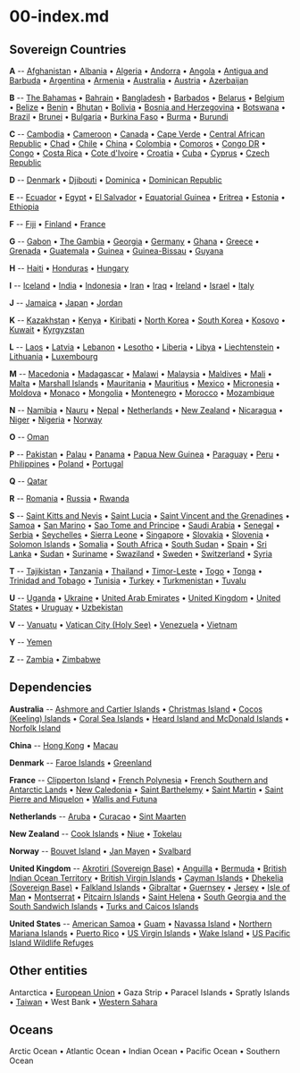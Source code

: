 
# 00-index.md


## Sovereign Countries

**A** --
[Afghanistan](af.png) &bull;
[Albania](al.png) &bull;
[Algeria](ag.png) &bull;
[Andorra](an.png) &bull;
[Angola](ao.png) &bull;
[Antigua and Barbuda](ac.png) &bull;
[Argentina](ar.png) &bull;
[Armenia](am.png) &bull;
[Australia](as.png) &bull;
[Austria](au.png) &bull;
[Azerbaijan](aj.png) 

**B** --
[The Bahamas](bf.png) &bull;
[Bahrain](ba.png) &bull;
[Bangladesh](bg.png) &bull;
[Barbados](bb.png) &bull;
[Belarus](bo.png) &bull;
[Belgium](be.png) &bull;
[Belize](bh.png) &bull;
[Benin](bn.png) &bull;
[Bhutan](bt.png) &bull;
[Bolivia](bl.png) &bull;
[Bosnia and Herzegovina](bk.png) &bull;
[Botswana](bc.png) &bull;
[Brazil](br.png) &bull;
[Brunei](bx.png) &bull;
[Bulgaria](bu.png) &bull;
[Burkina Faso](uv.png) &bull;
[Burma](bm.png) &bull;
[Burundi](by.png) 

**C** --
[Cambodia](cb.png) &bull;
[Cameroon](cm.png) &bull;
[Canada](ca.png) &bull;
[Cape Verde](cv.png) &bull;
[Central African Republic](ct.png) &bull;
[Chad](cd.png) &bull;
[Chile](ci.png) &bull;
[China](ch.png) &bull;
[Colombia](co.png) &bull;
[Comoros](cn.png) &bull;
[Congo DR](cg.png) &bull;
[Congo](cf.png) &bull;
[Costa Rica](cs.png) &bull;
[Cote d'Ivoire](iv.png) &bull;
[Croatia](hr.png) &bull;
[Cuba](cu.png) &bull;
[Cyprus](cy.png) &bull;
[Czech Republic](ez.png) 

**D** --
[Denmark](da.png) &bull;
[Djibouti](dj.png) &bull;
[Dominica](do.png) &bull;
[Dominican Republic](dr.png) 

**E** --
[Ecuador](ec.png) &bull;
[Egypt](eg.png) &bull;
[El Salvador](es.png) &bull;
[Equatorial Guinea](ek.png) &bull;
[Eritrea](er.png) &bull;
[Estonia](en.png) &bull;
[Ethiopia](et.png) 

**F** --
[Fiji](fj.png) &bull;
[Finland](fi.png) &bull;
[France](fr.png) 

**G** --
[Gabon](gb.png) &bull;
[The Gambia](ga.png) &bull;
[Georgia](gg.png) &bull;
[Germany](gm.png) &bull;
[Ghana](gh.png) &bull;
[Greece](gr.png) &bull;
[Grenada](gj.png) &bull;
[Guatemala](gt.png) &bull;
[Guinea](gv.png) &bull;
[Guinea-Bissau](pu.png) &bull;
[Guyana](gy.png) 

**H** --
[Haiti](ha.png) &bull;
[Honduras](ho.png) &bull;
[Hungary](hu.png) 

**I** --
[Iceland](ic.png) &bull;
[India](in.png) &bull;
[Indonesia](id.png) &bull;
[Iran](ir.png) &bull;
[Iraq](iz.png) &bull;
[Ireland](ei.png) &bull;
[Israel](is.png) &bull;
[Italy](it.png) 

**J** --
[Jamaica](jm.png) &bull;
[Japan](ja.png) &bull;
[Jordan](jo.png) 

**K** --
[Kazakhstan](kz.png) &bull;
[Kenya](ke.png) &bull;
[Kiribati](kr.png) &bull;
[North Korea](kn.png) &bull;
[South Korea](ks.png) &bull;
[Kosovo](kv.png) &bull;
[Kuwait](ku.png) &bull;
[Kyrgyzstan](kg.png) 

**L** --
[Laos](la.png) &bull;
[Latvia](lg.png) &bull;
[Lebanon](le.png) &bull;
[Lesotho](lt.png) &bull;
[Liberia](li.png) &bull;
[Libya](ly.png) &bull;
[Liechtenstein](ls.png) &bull;
[Lithuania](lh.png) &bull;
[Luxembourg](lu.png) 

**M** --
[Macedonia](mk.png) &bull;
[Madagascar](ma.png) &bull;
[Malawi](mi.png) &bull;
[Malaysia](my.png) &bull;
[Maldives](mv.png) &bull;
[Mali](ml.png) &bull;
[Malta](mt.png) &bull;
[Marshall Islands](rm.png) &bull;
[Mauritania](mr.png) &bull;
[Mauritius](mp.png) &bull;
[Mexico](mx.png) &bull;
[Micronesia](fm.png) &bull;
[Moldova](md.png) &bull;
[Monaco](mn.png) &bull;
[Mongolia](mg.png) &bull;
[Montenegro](mj.png) &bull;
[Morocco](mo.png) &bull;
[Mozambique](mz.png) 

**N** --
[Namibia](wa.png) &bull;
[Nauru](nr.png) &bull;
[Nepal](np.png) &bull;
[Netherlands](nl.png) &bull;
[New Zealand](nz.png) &bull;
[Nicaragua](nu.png) &bull;
[Niger](ng.png) &bull;
[Nigeria](ni.png) &bull;
[Norway](no.png) 

**O** --
[Oman](mu.png) 

**P** --
[Pakistan](pk.png) &bull;
[Palau](ps.png) &bull;
[Panama](pm.png) &bull;
[Papua New Guinea](pp.png) &bull;
[Paraguay](pa.png) &bull;
[Peru](pe.png) &bull;
[Philippines](rp.png) &bull;
[Poland](pl.png) &bull;
[Portugal](po.png) 

**Q** --
[Qatar](qa.png)

**R** --
[Romania](ro.png) &bull;
[Russia](rs.png) &bull;
[Rwanda](rw.png) 

**S** --
[Saint Kitts and Nevis](sc.png) &bull;
[Saint Lucia](st.png) &bull;
[Saint Vincent and the Grenadines](vc.png) &bull;
[Samoa](ws.png) &bull;
[San Marino](sm.png) &bull;
[Sao Tome and Principe](tp.png) &bull;
[Saudi Arabia](sa.png) &bull;
[Senegal](sg.png) &bull;
[Serbia](ri.png) &bull;
[Seychelles](se.png) &bull;
[Sierra Leone](sl.png) &bull;
[Singapore](sn.png) &bull;
[Slovakia](lo.png) &bull;
[Slovenia](si.png) &bull;
[Solomon Islands](bp.png) &bull;
[Somalia](so.png) &bull;
[South Africa](sf.png) &bull;
[South Sudan](od.png) &bull;
[Spain](sp.png) &bull;
[Sri Lanka](ce.png) &bull;
[Sudan](su.png) &bull;
[Suriname](ns.png) &bull;
[Swaziland](wz.png) &bull;
[Sweden](sw.png) &bull;
[Switzerland](sz.png) &bull;
[Syria](sy.png) 

**T** --
[Tajikistan](ti.png) &bull;
[Tanzania](tz.png) &bull;
[Thailand](th.png) &bull;
[Timor-Leste](tt.png) &bull;
[Togo](to.png) &bull;
[Tonga](tn.png) &bull;
[Trinidad and Tobago](td.png) &bull;
[Tunisia](ts.png) &bull;
[Turkey](tu.png) &bull;
[Turkmenistan](tx.png) &bull;
[Tuvalu](tv.png) 

**U** --
[Uganda](ug.png) &bull;
[Ukraine](up.png) &bull;
[United Arab Emirates](ae.png) &bull;
[United Kingdom](uk.png) &bull;
[United States](us.png) &bull;
[Uruguay](uy.png) &bull;
[Uzbekistan](uz.png) 

**V** --
[Vanuatu](nh.png) &bull;
[Vatican City (Holy See)](vt.png) &bull;
[Venezuela](ve.png) &bull;
[Vietnam](vm.png) 

**Y** --
[Yemen](ym.png) 

**Z** --
[Zambia](za.png) &bull;
[Zimbabwe](zi.png) 


## Dependencies

**Australia** --
[Ashmore and Cartier Islands](at.png) &bull;
[Christmas Island](kt.png) &bull;
[Cocos (Keeling) Islands](ck.png) &bull;
[Coral Sea Islands](cr.png) &bull;
[Heard Island and McDonald Islands](hm.png) &bull;
[Norfolk Island](nf.png) 

**China** --
[Hong Kong](hk.png) &bull;
[Macau](mc.png) 

**Denmark** --
[Faroe Islands](fo.png) &bull;
[Greenland](gl.png) 

**France** --
[Clipperton Island](ip.png) &bull;
[French Polynesia](fp.png) &bull;
[French Southern and Antarctic Lands](fs.png) &bull;
[New Caledonia](nc.png) &bull;
[Saint Barthelemy](tb.png) &bull;
[Saint Martin](rn.png) &bull;
[Saint Pierre and Miquelon](sb.png) &bull;
[Wallis and Futuna](wf.png) 

**Netherlands** --
[Aruba](aa.png) &bull;
[Curacao](cc.png) &bull;
[Sint Maarten](sk.png) 

**New Zealand** --
[Cook Islands](cw.png) &bull;
[Niue](ne.png) &bull;
[Tokelau](tl.png) 

**Norway** --
[Bouvet Island](bv.png) &bull;
[Jan Mayen](jn.png) &bull;
[Svalbard](sv.png) 

**United Kingdom** --
[Akrotiri (Sovereign Base)](ax.png) &bull;
[Anguilla](av.png) &bull;
[Bermuda](bd.png) &bull;
[British Indian Ocean Territory](io.png) &bull;
[British Virgin Islands](vi.png) &bull;
[Cayman Islands](cj.png) &bull;
[Dhekelia (Sovereign Base)](dx.png) &bull;
[Falkland Islands](fk.png) &bull;
[Gibraltar](gi.png) &bull;
[Guernsey](gk.png) &bull;
[Jersey](je.png) &bull;
[Isle of Man](im.png) &bull;
[Montserrat](mh.png) &bull;
[Pitcairn Islands](pc.png) &bull;
[Saint Helena](sh.png) &bull;
[South Georgia and the South Sandwich Islands](sx.png) &bull;
[Turks and Caicos Islands](tk.png) 

**United States** --
[American Samoa](aq.png) &bull;
[Guam](gq.png) &bull;
[Navassa Island](bq.png) &bull;
[Northern Mariana Islands](cq.png) &bull;
[Puerto Rico](rq.png) &bull;
[US Virgin Islands](vq.png) &bull;
[Wake Island](wq.png) &bull;
[US Pacific Island Wildlife Refuges](um.png) 


## Other entities

Antarctica  &bull;
[European Union](ee.png) &bull;
Gaza Strip  &bull;
Paracel Islands  &bull;
Spratly Islands  &bull;
[Taiwan](tw.png) &bull;
West Bank  &bull;
[Western Sahara](wi.png) 


## Oceans

Arctic Ocean  &bull;
Atlantic Ocean  &bull;
Indian Ocean  &bull;
Pacific Ocean  &bull;
Southern Ocean  

